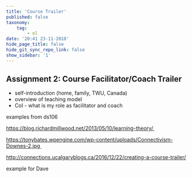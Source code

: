 ```yaml
---
title: 'Course Trailer'
published: false
taxonomy:
    tag:
        - ol
date: '20:41 23-11-2018'
hide_page_title: false
hide_git_sync_repo_link: false
show_sidebar: '1'
---
```


## Assignment 2: Course Facilitator/Coach Trailer

- self-introduction (home, family, TWU, Canada)
- overview of teaching model
- CoI - what is my role as facilitator and coach



examples from ds106

https://blog.richardmillwood.net/2013/05/10/learning-theory/ 

https://tonybates.wpengine.com/wp-content/uploads/Connectivism-Downes-2.jpg 

http://connections.ucalgaryblogs.ca/2016/12/22/creating-a-course-trailer/



example for Dave
